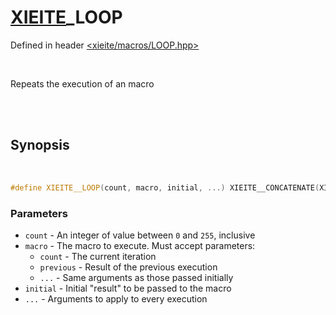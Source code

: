 # [XIEITE](../macros.md)\_LOOP
Defined in header [<xieite/macros/LOOP.hpp>](../../include/xieite/macros/LOOP.hpp)

<br/>

Repeats the execution of an macro

<br/><br/>

## Synopsis

<br/>

```cpp
#define XIEITE__LOOP(count, macro, initial, ...) XIEITE__CONCATENATE(XIEITE_INTERNAL_LOOP_, count)(macro, initial, __VA_ARGS__)
```
### Parameters
- `count` - An integer of value between `0` and `255`, inclusive
- `macro` - The macro to execute. Must accept parameters:
	- `count` - The current iteration
	- `previous` - Result of the previous execution
	- `...` - Same arguments as those passed initially
- `initial` - Initial "result" to be passed to the macro
- `...` - Arguments to apply to every execution
